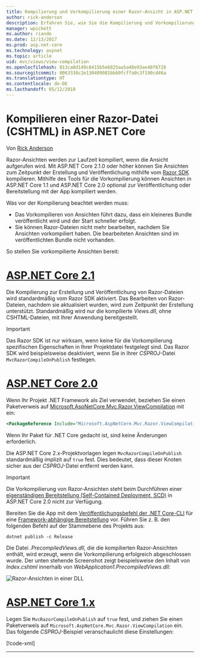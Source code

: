 ```yaml
---
title: Kompilierung und Vorkompilierung einer Razor-Ansicht in ASP.NET Core
author: rick-anderson
description: Erfahren Sie, wie Sie die Kompilierung und Vorkompilierung einer MVC-Razor-Ansicht in ASP.NET Core-Apps aktivieren.
manager: wpickett
ms.author: riande
ms.date: 12/13/2017
ms.prod: asp.net-core
ms.technology: aspnet
ms.topic: article
uid: mvc/views/view-compilation
ms.openlocfilehash: 013ca0d149c6415b5e6825aa5a48e93ae48f6728
ms.sourcegitcommit: 0063338c2e130409081bb60fcffa0c3f190cd46a
ms.translationtype: HT
ms.contentlocale: de-DE
ms.lasthandoff: 05/12/2018
---
```

# <a name="razor-file-cshtml-compilation-in-aspnet-core"></a>Kompilieren einer Razor-Datei (CSHTML) in ASP.NET Core

Von [Rick Anderson](https://twitter.com/RickAndMSFT)

Razor-Ansichten werden zur Laufzeit kompiliert, wenn die Ansicht aufgerufen wird. Mit ASP.NET Core 2.1.0 oder höher können Sie Ansichten zum Zeitpunkt der Erstellung und Veröffentlichung mithilfe vom [Razor SDK](/aspnetcore/mvc/razor-pages/sdk) kompilieren. Mithilfe des Tools für die Vorkompilierung können Ansichten in ASP.NET Core 1.1 und ASP.NET Core 2.0 optional zur Veröffentlichung oder Bereitstellung mit der App kompiliert werden. 



Was vor der Kompilierung beachtet werden muss:

* Das Vorkompilieren von Ansichten führt dazu, dass ein kleineres Bundle veröffentlicht wird und der Start schneller erfolgt.
* Sie können Razor-Dateien nicht mehr bearbeiten, nachdem Sie Ansichten vorkompiliert haben. Die bearbeiteten Ansichten sind im veröffentlichten Bundle nicht vorhanden. 

So stellen Sie vorkompilierte Ansichten bereit:

# <a name="aspnet-core-21tabaspnetcore21"></a>[ASP.NET Core 2.1](#tab/aspnetcore21/)
Die Kompilierung zur Erstellung und Veröffentlichung von Razor-Dateien wird standardmäßig vom Razor SDK aktiviert. Das Bearbeiten von Razor-Dateien, nachdem sie aktualisiert wurden, wird zum Zeitpunkt der Erstellung unterstützt. Standardmäßig wird nur die kompilierte *Views.dll*, ohne CSHTML-Dateien, mit Ihrer Anwendung bereitgestellt. 
    
> [!IMPORTANT]
> Das Razor SDK ist nur wirksam, wenn keine für die Vorkompilierung spezifischen Eigenschaften in Ihrer Projektdatei festgelegt sind. Das Razor SDK wird beispielsweise deaktiviert, wenn Sie in Ihrer *CSPROJ*-Datei `MvcRazorCompileOnPublish` festlegen.

# <a name="aspnet-core-20tabaspnetcore20"></a>[ASP.NET Core 2.0](#tab/aspnetcore20/)

Wenn Ihr Projekt .NET Framework als Ziel verwendet, beziehen Sie einen Paketverweis auf [Microsoft.AspNetCore.Mvc.Razor.ViewCompilation](https://www.nuget.org/packages/Microsoft.AspNetCore.Mvc.Razor.ViewCompilation/) mit ein:

```xml
<PackageReference Include="Microsoft.AspNetCore.Mvc.Razor.ViewCompilation" Version="2.0.0" PrivateAssets="All" />
```

Wenn Ihr Paket für .NET Core gedacht ist, sind keine Änderungen erforderlich.

Die ASP.NET Core 2.x-Projektvorlagen legen `MvcRazorCompileOnPublish` standardmäßig implizit auf `true` fest. Dies bedeutet, dass dieser Knoten sicher aus der *CSPROJ*-Datei entfernt werden kann.
    
> [!IMPORTANT]
> Die Vorkompilierung von Razor-Ansichten steht beim Durchführen einer [eigenständigen Bereitstellung (Self-Contained Deployment, SCD)](/dotnet/core/deploying/#self-contained-deployments-scd) in ASP.NET Core 2.0 nicht zur Verfügung. 

Bereiten Sie die App mit dem [Veröffentlichungsbefehl der .NET Core-CLI](/dotnet/core/tools/dotnet-publish) für eine [Framework-abhängige Bereitstellung](/dotnet/core/deploying/#framework-dependent-deployments-fdd) vor. Führen Sie z. B. den folgenden Befehl auf der Stammebene des Projekts aus:

```console
dotnet publish -c Release
```

Die Datei *<projektname>.PrecompiledViews.dll*, die die kompilierten Razor-Ansichten enthält, wird erzeugt, wenn die Vorkompilierung erfolgreich abgeschlossen wurde. Der unten stehende Screenshot zeigt beispielsweise den Inhalt von *Index.cshtml* innerhalb von *WebApplication1.PrecompiledViews.dll*:

![Razor-Ansichten in einer DLL](view-compilation/_static/razor-views-in-dll.png)

# <a name="aspnet-core-1xtabaspnetcore1x"></a>[ASP.NET Core 1.x](#tab/aspnetcore1x/)

Legen Sie `MvcRazorCompileOnPublish` auf `true` fest, und ziehen Sie einen Paketverweis auf `Microsoft.AspNetCore.Mvc.Razor.ViewCompilation` ein. Das folgende *CSPROJ*-Beispiel veranschaulicht diese Einstellungen:

[!code-xml[](view-compilation/sample/MvcRazorCompileOnPublish.csproj?highlight=5,12)]

---

